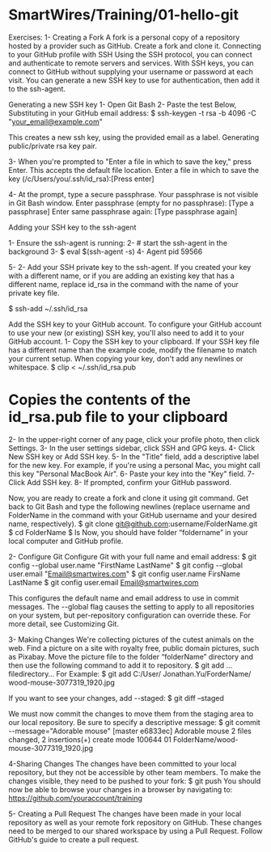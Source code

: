 # SmartWires/Training/01-hello-git

Exercises:
1- Creating a Fork
A fork is a personal copy of a repository hosted by a provider such as GitHub. Create a fork and clone it.
Connecting to your GitHub profile with SSH
Using the SSH protocol, you can connect and authenticate to remote servers and services. With SSH keys, you can connect to GitHub without supplying your username or password at each visit. You can generate a new SSH key to use for authentication, then add it to the ssh-agent.

Generating a new SSH key
1-	Open Git Bash
2-	Paste the test Below, Substituting in your GitHub email address:
$ ssh-keygen -t rsa -b 4096 -C "your_email@example.com"

This creates a new ssh key, using the provided email as a label.
Generating public/private rsa key pair.

3-	When you're prompted to "Enter a file in which to save the key," press Enter. This accepts the default file location.
Enter a file in which to save the key (/c/Users/you/.ssh/id_rsa):[Press enter]

4-	At the prompt, type a secure passphrase. Your passphrase is not visible in Git Bash window.
Enter passphrase (empty for no passphrase): [Type a passphrase]
Enter same passphrase again: [Type passphrase again]

Adding your SSH key to the ssh-agent

1-	Ensure the ssh-agent is running:
2-	# start the ssh-agent in the background
3-	$ eval $(ssh-agent -s)
4-	Agent pid 59566

5-	2- Add your SSH private key to the ssh-agent. If you created your key with a different name, or if you are adding an existing key that has a different name, replace id_rsa in the command with the name of your private key file.

$ ssh-add ~/.ssh/id_rsa

Add the SSH key to your GitHub account.
To configure your GitHub account to use your new (or existing) SSH key, you'll also need to add it to your GitHub account.
1-	Copy the SSH key to your clipboard.
If your SSH key file has a different name than the example code, modify the filename to match your current setup. When copying your key, don't add any newlines or whitespace.
$ clip < ~/.ssh/id_rsa.pub
# Copies the contents of the id_rsa.pub file to your clipboard

2-	In the upper-right corner of any page, click your profile photo, then click Settings.
3-	In the user settings sidebar, click SSH and GPG keys.
4-	Click New SSH key or Add SSH key.
5-	In the "Title" field, add a descriptive label for the new key. For example, if you're using a personal Mac, you might call this key "Personal MacBook Air".
6-	Paste your key into the "Key" field.
7-	Click Add SSH key.
8-	If prompted, confirm your GitHub password.

Now, you are ready to create a fork and clone it using git command. Get back to Git Bash and type the following newlines (replace username and FolderName in the command with your GitHub username and your desired name, respectively).
$ git clone git@github.com:username/FolderName.git
$ cd FolderName
$ ls
Now, you should have folder “foldername” in your local computer and GitHub profile.

2- Configure Git
Configure Git with your full name and email address:
$ git config --global user.name "FirstName LastName"
$ git config --global user.email "Email@smartwires.com"
$ git config user.name
FirsName LastName
$ git config user.email
Email@smartwires.com

This configures the default name and email address to use in commit messages. The --global flag causes the setting to apply to all repositories on your system, but per-repository configuration can override these. For more detail, see Customizing Git.

3- Making Changes
We're collecting pictures of the cutest animals on the web. Find a picture on a site with royalty free, public domain pictures, such as Pixabay.
Move the picture file to the folder “folderName” directory and then use the following command to add it to repository.
$ git add   … filedirectory…
For Example: $ git add C:/User/ Jonathan.Yu/ForderName/ wood-mouse-3077319_1920.jpg

If you want to see your changes, add --staged:
$ git diff –staged

We must now commit the changes to move them from the staging area to our local repository. Be sure to specify a descriptive message:
$ git commit --message="Adorable mouse"
[master e6833ec] Adorable mouse
 2 files changed, 2 insertions(+)
 create mode 100644 01 FolderName/wood-mouse-3077319_1920.jpg

4-Sharing Changes
The changes have been committed to your local repository, but they not be accessible by other team members. To make the changes visible, they need to be pushed to your fork:
$ git push
You should now be able to browse your changes in a browser by navigating to:  https://github.com/youraccount/training

5- Creating a Pull Request
The changes have been made in your local repository as well as your remote fork repository on GitHub. These changes need to be merged to our shared workspace by using a Pull Request. Follow GitHub's guide to create a pull request.
 
